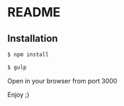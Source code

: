 # README #

## Installation

```bash
$ npm install
```
```bash
$ gulp
```

Open in your browser from port 3000

Enjoy ;)
